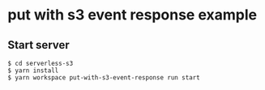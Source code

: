 # put with s3 event response example

## Start server
```
$ cd serverless-s3
$ yarn install
$ yarn workspace put-with-s3-event-response run start
```
